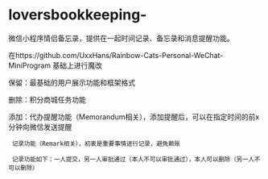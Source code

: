# loversbookkeeping-
微信小程序情侣备忘录，提供在一起时间记录、备忘录和消息提醒功能。

在https://github.com/UxxHans/Rainbow-Cats-Personal-WeChat-MiniProgram 基础上进行魔改

保留：最基础的用户展示功能和框架格式

删除：积分商城任务功能

添加：代办提醒功能（Memorandum相关），添加提醒后，可以在指定时间的前x分钟向微信发送提醒
     
     记录功能（Remark相关），初衷是重要事情进行记录，避免赖账
     
     记录功能如下：一人提交，另一人审批通过（本人不可以审批通过），本人可以删除（另一人不可以删除）
